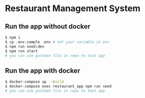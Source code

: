 
# Restaurant Management System
## Run the app without docker

```bash
$ npm i
$ cp .env.sample .env # set your variable in env
$ npm run seed:dev
$ npm run start
# you can use postman file in repo to test app
```
## Run the app with docker

```bash
$ docker-compose up --build
$ docker-compose exec restaurant_app npm run seed
# you can use postman file in repo to test app
```
